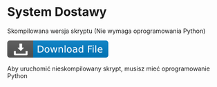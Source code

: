 # System Dostawy
Skompilowana wersja skryptu (Nie wymaga oprogramowania Python)

[![Download File](https://raw.githubusercontent.com/ChristianFJung/simple-github-buttons/master/DownloadFile.svg)](https://github.com/Robin91862/System-DPD/releases/download/1.0/System-firmy-kurierskiej-DPD.exe)

Aby uruchomić nieskompilowany skrypt, musisz mieć oprogramowanie Python

